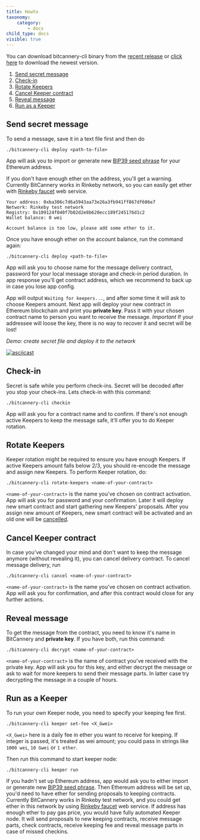```yaml
---
title: Howto
taxonomy:
    category:
        - docs
child_type: docs
visible: true
---
```


You can download bitcannery-cli binary from the [recent release](https://github.com/bitcannery/bitcannery-cli/releases/latest/) or [click here](https://github.com/bitcannery/bitcannery-cli/releases/download/demo/bitcannery-cli) to download the newest version.

1.  [Send secret message](#send-message)
2.  [Check-in](#delay-message)
3.  [Rotate Keepers](#rotate-keepers)
4.  [Cancel Keeper contract](#cancel-message)
5.  [Reveal message](#read-message)
6.  [Run as a Keeper](#run-keeping-client)

## Send secret message

To send a message, save it in a text file first and then do

```
./bitcannery-cli deploy <path-to-file>
```

App will ask you to import or generate new [BIP39 seed phrase](https://github.com/bitcoin/bips/blob/master/bip-0039.mediawiki) for your Ethereum address.

If you don't have enough ether on the address, you'll get a warning. Currently BitCannery works in Rinkeby network, so you can easily get ether with [Rinkeby faucet](https://www.rinkeby.io/#faucet) web service.

```
Your address: 0xba306c7d6a5943aa73e26a3fb941ff867df606e7
Network: Rinkeby test network
Registry: 0x109124f040f7b02d2e8b620ecc189f245176d1c2
Wallet balance: 0 wei

Account balance is too low, please add some ether to it.
```

Once you have enough ether on the account balance, run the command again:

```
./bitcannery-cli deploy <path-to-file>
```

App will ask you to choose name for the message delivery contract, password for your local message storage and check-in period duration. In app response you'll get contract address, which we recommend to back up in case you lose app config.

App will output `Waiting for keepers...`, and after some time it will ask to choose Keepers amount. Next app will deploy your new contract in Ethereum blockchain and print you **private key**. Pass it with your chosen contract name to person you want to receive the message. *Important* If your addressee will loose the key, there is no way to recover it and secret will be lost!

_Demo: create secret file and deploy it to the network_

[![asciicast](https://asciinema.org/a/3VqnAUpnAhKoyzeSAUuHEHdJq.png)](https://asciinema.org/a/3VqnAUpnAhKoyzeSAUuHEHdJq)

## Check-in

Secret is safe while you perform check-ins. Secret will be decoded after you stop your check-ins. Lets check-in with this command:

```
./bitcannery-cli checkin
```

App will ask you for a contract name and to confirm. If there's not enough active Keepers to keep the message safe, it'll offer you to do Keeper rotation.

## Rotate Keepers

Keeper rotation might be required to ensure you have enough Keepers. If active Keepers amount falls below 2/3, you should re-encode the message and assign new Keepers. To perform Keeper rotation, do:

```
./bitcannery-cli rotate-keepers <name-of-your-contract>
```

`<name-of-your-contract>` is the name you've chosen on contract activation. App will ask you for password and your confirmation. Later it will deploy new smart contract and start gathering new Keepers' proposals. After you assign new amount of Keepers, new smart contract will be activated and an old one will be [cancelled](#cancel-message).

## Cancel Keeper contract

In case you've changed your mind and don't want to keep the message anymore (without revealing it), you can cancel delivery contract. To cancel message delivery, run

```
./bitcannery-cli cancel <name-of-your-contract>
```

`<name-of-your-contract>` is the name you've chosen on contract activation. App will ask you for confirmation, and after this contract would close for any further actions.

## Reveal message

To get the message from the contract, you need to know it's name in BitCannery and **private key**. If you have both, run this command:

```
./bitcannery-cli decrypt <name-of-your-contract>
```

`<name-of-your-contract>` is the name of contract you've received with the private key. App will ask you for this key, and either decrypt the message or ask to wait for more keepers to send their message parts. In latter case try decrypting the message in a couple of hours.

## Run as a Keeper

To run your own Keeper node, you need to specify your keeping fee first.

```
./bitcannery-cli keeper set-fee <X_Gwei>
```

`<X_Gwei>` here is a daily fee in ether you want to receive for keeping. If integer is passed, it's treated as wei amount; you could pass in strings like `1000 wei`, `10 Gwei` or `1 ether`.

Then run this command to start keeper node:

```
./bitcannery-cli keeper run
```

If you hadn't set up Ethereum address, app would ask you to either import or generate new [BIP39 seed phrase](https://github.com/bitcoin/bips/blob/master/bip-0039.mediawiki). Then Ethereum address will be set up, you'd need to have ether for sending proposals to keeping contracts. Currently BitCannery works in Rinkeby test network, and you could get ether in this network by using [Rinkeby faucet](https://www.rinkeby.io/#faucet) web service. If address has enough ether to pay gas price, you would have fully automated Keeper node. It will send proposals to new keeping contracts, receive message parts, check contracts, receive keeping fee and reveal message parts in case of missed checkins.
